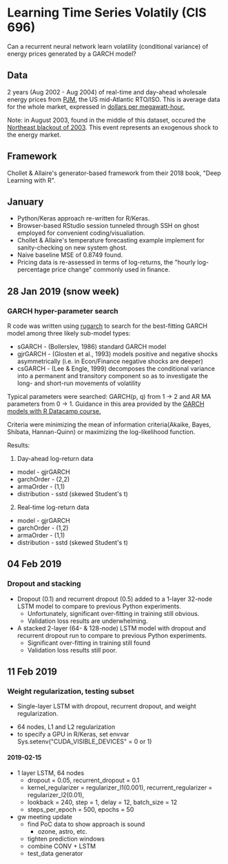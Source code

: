 # Learning Time Series Volatily (CIS 696)

Can a recurrent neural network learn volatility (conditional variance) of energy prices generated by a GARCH model?

## Data

2 years (Aug 2002 - Aug 2004) of real-time and day-ahead wholesale energy prices from [PJM](https://www.pjm.com/markets-and-operations/energy.aspx), the US mid-Atlantic RTO/ISO. This is average data for the whole market, expressed in [dollars per megawatt-hour.](https://www.pjm.com/en/Glossary#index_L)

Note: in August 2003, found in the middle of this dataset, occured the [Northeast blackout of 2003](https://en.wikipedia.org/wiki/Northeast_blackout_of_2003). This event represents an exogenous shock to the energy market.

## Framework

Chollet & Allaire's generator-based framework from their 2018 book, "Deep Learning with R".

## January

* Python/Keras approach re-written for R/Keras.
* Browser-based RStudio session tunneled through SSH on ghost employed for convenient coding/visualiation.
* Chollet & Allaire's temperature forecasting example implement for sanity-checking on new system ghost.
* Naive baseline MSE of 0.8749 found.
* Pricing data is re-assessed in terms of log-returns, the "hourly log-percentage price change" commonly used in finance.

## 28 Jan 2019 (snow week)
### GARCH hyper-parameter search

R code was written using [rugarch](https://cran.r-project.org/web/packages/rugarch/index.html) to search for the best-fitting GARCH model among three likely sub-model types:
* sGARCH    - (Bollerslev, 1986) standard GARCH model
* gjrGARCH  - (Glosten et al., 1993) models positive and negative shocks asymmetrically (i.e. in Econ/Finance negative shocks are deeper)
* csGARCH   - (Lee & Engle, 1999) decomposes  the  conditional  variance  into  a  permanent and transitory component so as to investigate the long- and short-run movements of volatility

Typical parameters were searched: GARCH(p, q) from 1 -> 2 and AR MA parameters from 0 -> 1. Guidance in this area provided by the [GARCH models with R Datacamp course.](https://www.datacamp.com/courses/garch-models-in-r)

Criteria were minimizing the mean of information criteria(Akaike, Bayes, Shibata, Hannan-Quinn) or maximizing the log-likelihood function.

Results:
1. Day-ahead log-return data
  * model       - gjrGARCH
  * garchOrder  - (2,2)
  * armaOrder   - (1,1)
  * distribution - sstd (skewed Student's t)
2. Real-time log-return data
  * model       - gjrGARCH
  * garchOrder  - (1,2)
  * armaOrder   - (1,1)
  * distribution - sstd (skewed Student's t)
  
## 04 Feb 2019
### Dropout and stacking

* Dropout (0.1) and recurrent dropout (0.5) added to a 1-layer 32-node LSTM model to compare to previous Python experiments.
  - Unfortunately, significant over-fitting in training still obvious.
  - Validation loss results are underwhelming.
* A stacked 2-layer (64- & 128-node) LSTM model with dropout and recurrent dropout run to compare to previous Python experiments.
  - Significant over-fitting in training still found
  - Validation loss results still poor.

## 11 Feb 2019
### Weight regularization, testing subset

* Single-layer LSTM with dropout, recurrent dropout, and weight regularization.
 - 64 nodes, L1 and L2 regularization
 - to specify a GPU in R/Keras, set envvar Sys.setenv("CUDA_VISIBLE_DEVICES" = 0 or 1)

#### 2019-02-15
- 1 layer LSTM, 64 nodes
  - dropout = 0.05, recurrent_dropout = 0.1 
  - kernel_regularizer = regularizer_l1(0.001), recurrent_regularizer = regularizer_l2(0.01),
  - lookback = 240, step = 1, delay = 12, batch_size = 12
  - steps_per_epoch = 500, epochs = 50
- gw meeting update
  - find PoC data to show approach is sound
    - ozone, astro, etc.
  - tighten prediction windows
  - combine CONV + LSTM
  - test_data generator
